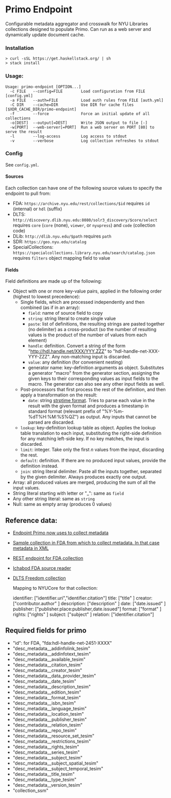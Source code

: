 # Primo Endpoint

Configurable metadata aggregator and crosswalk for NYU Libraries collections designed to populate Primo.
Can run as a web server and dynamically update document cache.

### Installation

```
> curl -sSL https://get.haskellstack.org/ | sh
> stack install
```

### Usage:

```
Usage: primo-endpoint [OPTION...]
  -c FILE   --config=FILE        Load configuration from FILE [config.yml]
  -a FILE   --auth=FILE          Load auth rules from FILE [auth.yml]
  -C DIR    --cache=DIR          Use DIR for cache files [$XDR_CACHE_DIR/primo-endpoint]
  -f        --force              Force an initial update of all collections
  -o[DEST]  --output[=DEST]      Write JSON output to file [-]
  -w[PORT]  --web-server[=PORT]  Run a web server on PORT [80] to serve the result
  -l        --log-access         Log access to stdout
  -v        --verbose            Log collection refreshes to stdout
```

### Config

See `config.yml`.

#### Sources

Each collection can have one of the following source values to specify the endpoint to pull from:

* FDA: `https://archive.nyu.edu/rest/collections/$id`
  requires `id` (internal) or `hdl` (suffix)
* DLTS: `http://discovery.dlib.nyu.edu:8080/solr3_discovery/$core/select`
  requires `core` (`core` (none), `viewer`, or `nyupress`) and `code` (collection code)
* DLib: `http://dlib.nyu.edu/$path`
  requires `path`
* SDR: `https://geo.nyu.edu/catalog`
* SpecialCollections: `https://specialcollections.library.nyu.edu/search/catalog.json`
  requires `filters` object mapping field to value

#### Fields

Field definitions are made up of the following:

* Object with one or more key-value pairs, applied in the following order (highest to lowest precedence):
    * Single fields, which are processed independently and then combined (as if in an array):
        * `field`: name of source field to copy
        * `string`: string literal to create single value
        * `paste`: list of definitions, the resulting strings are pasted together (no delimiter) as a cross-product (so the number of resulting values is the product of the number of values from each element)
        * `handle`: definition. Convert a string of the form "http://hdl.handle.net/XXX/YYY.ZZZ" to "hdl-handle-net-XXX-YYY-ZZZ".  Any non-matching input is discarded.
        * `value`: any definition (for convenient nesting)
        * generator name: key-definition arguments as object. Substitutes a generator "macro" from the generator section, assigning the given keys to their corresponding values as input fields to the macro.  The generator can also see any other input fields as well.
    * Post-processors that first process the rest of the definition, and then apply a transformation on the result:
        * `date`: string [strptime format](http://hackage.haskell.org/package/time/docs/Data-Time-Format.html).  Tries to parse each value in the result with the given format and produces a timestamp in standard format (relevant prefix of "%Y-%m-%dT%H:%M:%S%QZ") as output. Any inputs that cannot be parsed are discarded.
	* `lookup`: key-definition lookup table as object. Applies the lookup table translation to each input, substituting the right-side definition for any matching left-side key. If no key matches, the input is discarded.
	* `limit`: integer. Take only the first *n* values from the input, discarding the rest.
	* `default`: definition. If there are no produced input values, provide the definition instead.
	* `join`: string literal delimiter. Paste all the inputs together, separated by the given delimiter.  Always produces exactly one output.
* Array: all produced values are merged, producing the sum of all the input values.
* String literal starting with letter or "\_": same as `field`
* Any other string literal: same as `string`
* Null: same as empty array (produces 0 values)

## Reference data:

* [Endpoint Primo now uses to collect metadata](https://ichabod.library.nyu.edu/catalog.json?page=2)
* [ Sample collection in FDA from which to collect metadata. In that case metadata in XML ](https://archive.nyu.edu/request?verb=ListRecords&metadataPrefix=oai_dc&set=hdl_2451_33605)
* [REST endpoint for FDA collection](https://archive.nyu.edu/rest/collections/631/items?expand=metadata,parentCollection)
* [Ichabod FDA source reader](https://github.com/NYULibraries/ichabod/blob/development/lib/ichabod/resource_set/source_readers/fda_collection_rest_reader.rb)
* [DLTS Freedom collection](http://discovery.dlib.nyu.edu:8080/solr3_discovery/viewer/select?fq=sm_collection_code:fdm&wt=json)
  
  Mapping to NYUCore for that collection:

  identifier: ["identifier.uri","identifier.citation"]
  title: ["title" ]
  creator: ["contributor.author" ]
  description: ["description" ]
  date: ["date.issued" ]
  publisher: ["publisher.place:publisher,date.issued"]
  format: ["format" ]
  rights: ["rights" ]
  subject: ["subject" ]
  relation: ["identifier.citation"]

## Required fields for primo

* "id": for FDA, "fda:hdl-handle-net-2451-XXXX"
* "desc_metadata__addinfolink_tesim"
* "desc_metadata__addinfotext_tesim"
* "desc_metadata__available_tesim"
* "desc_metadata__citation_tesim"
* "desc_metadata__creator_tesim"
* "desc_metadata__data_provider_tesim"
* "desc_metadata__date_tesim"
* "desc_metadata__description_tesim"
* "desc_metadata__edition_tesim"
* "desc_metadata__format_tesim"
* "desc_metadata__isbn_tesim"
* "desc_metadata__language_tesim"
* "desc_metadata__location_tesim"
* "desc_metadata__publisher_tesim"
* "desc_metadata__relation_tesim"
* "desc_metadata__repo_tesim"
* "desc_metadata__resource_set_tesim"
* "desc_metadata__restrictions_tesim"
* "desc_metadata__rights_tesim"
* "desc_metadata__series_tesim"
* "desc_metadata__subject_tesim"
* "desc_metadata__subject_spatial_tesim"
* "desc_metadata__subject_temporal_tesim"
* "desc_metadata__title_tesim"
* "desc_metadata__type_tesim"
* "desc_metadata__version_tesim"
* "collection_ssm"
